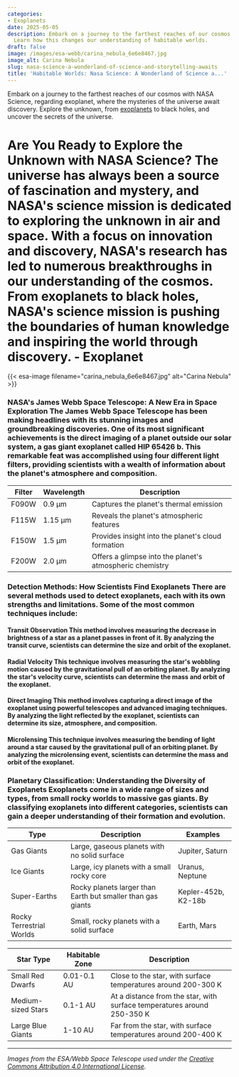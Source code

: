 ```yaml
---
categories:
- Exoplanets
date: 2025-05-05
description: Embark on a journey to the farthest reaches of our cosmos with NASA Science,...
  Learn how this changes our understanding of habitable worlds.
draft: false
image: /images/esa-webb/carina_nebula_6e6e8467.jpg
image_alt: Carina Nebula
slug: nasa-science-a-wonderland-of-science-and-storytelling-awaits
title: 'Habitable Worlds: Nasa Science: A Wonderland of Science a...'
---
```


Embark on a journey to the farthest reaches of our cosmos with NASA Science, regarding exoplanet, where the mysteries of the universe await discovery. Explore the unknown, from [exoplanets](/blog/unraveling-the-mysteries-of-exoplanet-science-and-nasa) to black holes, and uncover the secrets of the universe.

# Are You Ready to Explore the Unknown with NASA Science? The universe has always been a source of fascination and mystery, and NASA's science mission is dedicated to exploring the unknown in air and space. With a focus on innovation and discovery, NASA's research has led to numerous breakthroughs in our understanding of the cosmos. From exoplanets to black holes, NASA's science mission is pushing the boundaries of human knowledge and inspiring the world through discovery. - Exoplanet
{{< esa-image filename="carina_nebula_6e6e8467.jpg" alt="Carina Nebula" >}}



 ### NASA's James Webb Space Telescope: A New Era in Space Exploration The James Webb Space Telescope has been making headlines with its stunning images and groundbreaking discoveries. One of its most significant achievements is the direct imaging of a planet outside our solar system, a gas giant exoplanet called HIP 65426 b. This remarkable feat was accomplished using four different light filters, providing scientists with a wealth of information about the planet's atmosphere and composition.

 | Filter | Wavelength | Description |
| --- | --- | --- |
| F090W | 0.9 μm | Captures the planet's thermal emission |
| F115W | 1.15 μm | Reveals the planet's atmospheric features |
| F150W | 1.5 μm | Provides insight into the planet's cloud formation |
| F200W | 2.0 μm | Offers a glimpse into the planet's atmospheric chemistry | ### Exoplanet Science: A Growing Field of Research The study of exoplanets is a rapidly evolving field, with new discoveries and advancements being made regularly. NASA's research focuses on various aspects of exoplanet science, including the detection of exoplanets, their classification, and the search for habitable worlds. By exploring the characteristics of exoplanets, scientists can gain a deeper understanding of the formation and evolution of planetary systems.

 ### Detection Methods: How Scientists Find Exoplanets There are several methods used to detect exoplanets, each with its own strengths and limitations. Some of the most common techniques include:

 #### Transit Observation This method involves measuring the decrease in brightness of a star as a planet passes in front of it. By analyzing the transit curve, scientists can determine the size and orbit of the exoplanet.

 #### Radial Velocity This technique involves measuring the star's wobbling motion caused by the gravitational pull of an orbiting planet. By analyzing the star's velocity curve, scientists can determine the mass and orbit of the exoplanet.

 #### Direct Imaging This method involves capturing a direct image of the exoplanet using powerful telescopes and advanced imaging techniques. By analyzing the light reflected by the exoplanet, scientists can determine its size, atmosphere, and composition.

 #### Microlensing This technique involves measuring the bending of light around a star caused by the gravitational pull of an orbiting planet. By analyzing the microlensing event, scientists can determine the mass and orbit of the exoplanet.

 ### Planetary Classification: Understanding the Diversity of Exoplanets Exoplanets come in a wide range of sizes and types, from small rocky worlds to massive gas giants. By classifying exoplanets into different categories, scientists can gain a deeper understanding of their formation and evolution.

 | Type | Description | Examples |
| --- | --- | --- |
| Gas Giants | Large, gaseous planets with no solid surface | Jupiter, Saturn |
| Ice Giants | Large, icy planets with a small rocky core | Uranus, Neptune |
| Super-Earths | Rocky planets larger than Earth but smaller than gas giants | Kepler-452b, K2-18b |
| Rocky Terrestrial Worlds | Small, rocky planets with a solid surface | Earth, Mars | ### Habitability: The Search for Life Beyond Earth The search for life beyond Earth is a key area of research in exoplanet science. By studying the characteristics of exoplanets, scientists can determine their potential habitability. The habitable zone, also known as the "Goldilocks" zone, is the region around a [star](/blog/nasa-explores-universe-of-monsters-in-deep-space) and [star](/blog/new-exoplanets-expand-our-view-of-the-universe) where conditions are neither too hot nor too cold for liquid water to exist.

 | Star Type | Habitable Zone | Description |
| --- | --- | --- |
| Small Red Dwarfs | 0.01-0.1 AU | Close to the star, with surface temperatures around 200-300 K |
| Medium-sized Stars | 0.1-1 AU | At a distance from the star, with surface temperatures around 250-350 K |
| Large Blue Giants | 1-10 AU | Far from the star, with surface temperatures around 200-400 K | ### Conclusion NASA's science mission is dedicated to exploring the unknown in air and space, and its research has led to numerous breakthroughs in our understanding of the cosmos. From exoplanet detection to habitability, NASA's science mission is pushing the boundaries of human knowledge and inspiring the world through discovery. As we continue to explore the universe, we may uncover answers to some of humanity's most profound questions: Are we alone in the universe? What is the nature of life? And what lies beyond our cosmic horizon?

---

*Images from the ESA/Webb Space Telescope used under the [Creative Commons Attribution 4.0 International License](https://creativecommons.org/licenses/by/4.0).*
